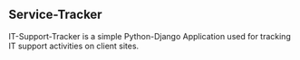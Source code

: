 ##  Service-Tracker
IT-Support-Tracker is a simple Python-Django Application used for tracking IT support activities on client sites.


